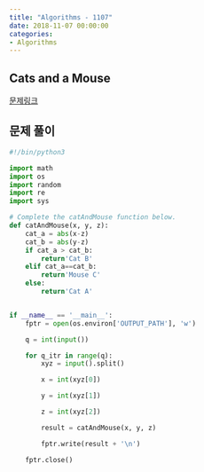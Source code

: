 ```yaml
---
title: "Algorithms - 1107"
date: 2018-11-07 00:00:00
categories:
- Algorithms
---
```


## Cats and a Mouse
[문제링크](https://www.hackerrank.com/challenges/cats-and-a-mouse/problem?h_r=next-challenge&h_v=zen)

## 문제 풀이

```python
#!/bin/python3

import math
import os
import random
import re
import sys

# Complete the catAndMouse function below.
def catAndMouse(x, y, z):  
    cat_a = abs(x-z)
    cat_b = abs(y-z)
    if cat_a > cat_b:
        return'Cat B'
    elif cat_a==cat_b:      
        return'Mouse C'
    else:
        return'Cat A'


if __name__ == '__main__':
    fptr = open(os.environ['OUTPUT_PATH'], 'w')

    q = int(input())

    for q_itr in range(q):
        xyz = input().split()

        x = int(xyz[0])

        y = int(xyz[1])

        z = int(xyz[2])

        result = catAndMouse(x, y, z)

        fptr.write(result + '\n')

    fptr.close()

```
